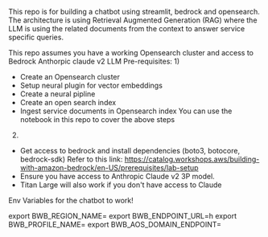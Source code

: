 This repo is for building a chatbot using streamlit, bedrock and opensearch.
The architecture is using Retrieval Augmented Generation (RAG) where the LLM is using the related documents from the context to answer service specific queries.

This repo assumes you have a working Opensearch cluster and access to Bedrock Anthorpic claude v2 LLM
Pre-requisites:
1)
- Create an Opensearch cluster
- Setup neural plugin for vector embeddings
- Create a neural pipline
- Create an open search index
- Ingest service documents in Opensearch index
You can use the notebook in this repo to cover the above steps

2)
- Get access to bedrock and install dependencies (boto3, botocore, bedrock-sdk)
  Refer to this link: https://catalog.workshops.aws/building-with-amazon-bedrock/en-US/prerequisites/lab-setup
- Ensure you have access to Anthropic Claude v2 3P model.
- Titan Large will also work if you don't have access to Claude

Env Variables for the chatbot to work! 

export BWB_REGION_NAME=<Region>
export BWB_ENDPOINT_URL=h<Bedrock Endpoint>
export BWB_PROFILE_NAME=<profile for aws cli>
export BWB_AOS_DOMAIN_ENDPOINT=<Opensearch Domain Endpoint>
